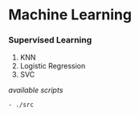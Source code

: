# Machine Learning

### Supervised Learning

1. KNN
1. Logistic Regression
1. SVC


*available scripts*

    - ./src